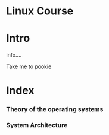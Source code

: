 # Linux Course

Intro
=====
info....

Take me to [pookie](#pookie)

# Index

### Theory of the operating systems
### System Architecture
### 

